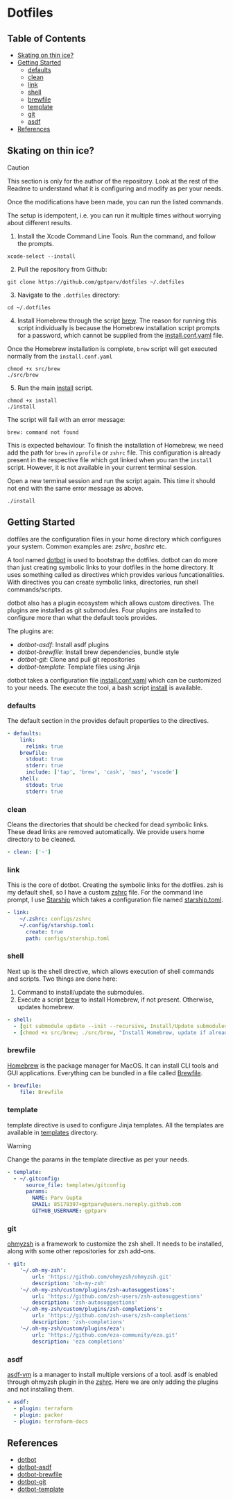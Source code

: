 # Dotfiles <!-- omit in toc -->

## Table of Contents <!-- omit in toc -->

- [Skating on thin ice?](#skating-on-thin-ice)
- [Getting Started](#getting-started)
  - [defaults](#defaults)
  - [clean](#clean)
  - [link](#link)
  - [shell](#shell)
  - [brewfile](#brewfile)
  - [template](#template)
  - [git](#git)
  - [asdf](#asdf)
- [References](#references)


## Skating on thin ice?

> [!CAUTION]
> This section is only for the author of the repository.
> Look at the rest of the Readme to understand what it is configuring and modify as per your needs.
>
> Once the modifications have been made, you can run the listed commands.

The setup is idempotent, i.e. you can run it multiple times without worrying about different results.

1. Install the Xcode Command Line Tools. Run the command, and follow the prompts.

```shell
xcode-select --install
```

2. Pull the repository from Github:

```shell
git clone https://github.com/gptparv/dotfiles ~/.dotfiles
```

3. Navigate to the `.dotfiles` directory:

```shell
cd ~/.dotfiles
```

4. Install Homebrew through the script [brew](src/brew). The reason for running this script individually is because the Homebrew installation script prompts for a password, which cannot be supplied from the [install.conf.yaml](install.conf.yaml) file. 

Once the Homebrew installation is complete, `brew` script will get executed normally from the `install.conf.yaml`

```shell
chmod +x src/brew
./src/brew
```

5. Run the main [install](install) script.

```shell
chmod +x install
./install
```

The script will fail with an error message:

```shell
brew: command not found
```

This is expected behaviour. To finish the installation of Homebrew, we need add the path for `brew` in `zprofile` or `zshrc` file. This configuration is already present in the respective file which got linked when you ran the `install` script. However, it is not available in your current terminal session.

Open a new terminal session and run the script again. This time it should not end with the same error message as above.

```shell
./install
```

## Getting Started

dotfiles are the configuration files in your home directory which configures your system. Common examples are: *zshrc*, *bashrc* etc. 

A tool named [dotbot](https://github.com/anishathalye/dotbot) is used to bootstrap the dotfiles. dotbot can do more than just creating symbolic links to your dotfiles in the home directory. It uses something called as directives which provides various funcationalities. With directives you can create symbolic links, directories, run shell commands/scripts. 

dotbot also has a plugin ecosystem which allows custom directives. The plugins are installed as git submodules. Four plugins are installed to configure more than what the default tools provides.

The plugins are:

- *dotbot-asdf*: Install asdf plugins
- *dotbot-brewfile*: Install brew dependencies, bundle style
- *dotbot-git*: Clone and pull git repositories
- *dotbot-template*: Template files using Jinja

dotbot takes a configuration file [install.conf.yaml](install.conf.yaml) which can be customized to your needs. The execute the tool, a bash script [install](install) is available.

### defaults

The default section in the provides default properties to the directives.

```yaml
- defaults:
    link:
      relink: true
    brewfile:
      stdout: true
      stderr: true
      include: ['tap', 'brew', 'cask', 'mas', 'vscode']
    shell:
      stdout: true
      stderr: true
```

### clean

Cleans the directories that should be checked for dead symbolic links. These dead links are removed automatically. We provide users home directory to be cleaned.

```yaml
- clean: ['~']
```

### link

This is the core of dotbot. Creating the symbolic links for the dotfiles. zsh is my default shell, so I have a custom [zshrc](configs/zshrc) file. For the command line prompt, I use [Starship](https://starship.rs) which takes a configuration file named [starship.toml](configs/starship.toml). 

```yaml
- link:
    ~/.zshrc: configs/zshrc
    ~/.config/starship.toml: 
      create: true
      path: configs/starship.toml
```

### shell

Next up is the shell directive, which allows execution of shell commands and scripts. Two things are done here: 

1. Command to install/update the submodules.
2. Execute a script [brew](src/brew) to install Homebrew, if not present. Otherwise, updates homebrew.

```yaml
- shell:
  - [git submodule update --init --recursive, Install/Update submodules]
  - [chmod +x src/brew; ./src/brew, "Install Homebrew, update if already present"]
```

### brewfile

[Homebrew](https://brew.sh/) is the package manager for MacOS. It can install CLI tools and GUI applications. Everything can be bundled in a file called [Brewfile](Brewfile).

```yaml
- brewfile:
    file: Brewfile
```

### template

template directive is used to configure Jinja templates. All the templates are available in [templates](templates) directory.

> [!WARNING]
> Change the params in the template directive as per your needs.

```yaml
- template:
  - ~/.gitconfig:
      source_file: templates/gitconfig
      params:
        NAME: Parv Gupta
        EMAIL: 85178397+gptparv@users.noreply.github.com
        GITHUB_USERNAME: gptparv
```

### git

[ohmyzsh](https://github.com/ohmyzsh/ohmyzsh) is a framework to customize the zsh shell. It needs to be installed, along with some other repositories for zsh add-ons. 

```yaml
- git:
    '~/.oh-my-zsh':
        url: 'https://github.com/ohmyzsh/ohmyzsh.git'
        description: 'oh-my-zsh'
    '~/.oh-my-zsh/custom/plugins/zsh-autosuggestions':
        url: 'https://github.com/zsh-users/zsh-autosuggestions'
        description: 'zsh-autosuggestions'
    '~/.oh-my-zsh/custom/plugins/zsh-completions':
        url: 'https://github.com/zsh-users/zsh-completions'
        description: 'zsh-completions'
    '~/.oh-my-zsh/custom/plugins/eza':
        url: 'https://github.com/eza-community/eza.git'
        description: 'eza completions'
```

### asdf

[asdf-vm](https://asdf-vm.com/) is a manager to install multiple versions of a tool. asdf is enabled through ohmyzsh plugin in the [zshrc](configs/zshrc). Here we are only adding the plugins and not installing them.

```yaml
- asdf:
  - plugin: terraform
  - plugin: packer
  - plugin: terraform-docs
```

## References

- [dotbot](https://github.com/anishathalye/dotbot)
- [dotbot-asdf](https://github.com/sobolevn/dotbot-asdf)
- [dotbot-brewfile](https://github.com/sobolevn/dotbot-brewfile)
- [dotbot-git](https://github.com/DrDynamic/dotbot-git)
- [dotbot-template](https://github.com/ssbanerje/dotbot-template)

